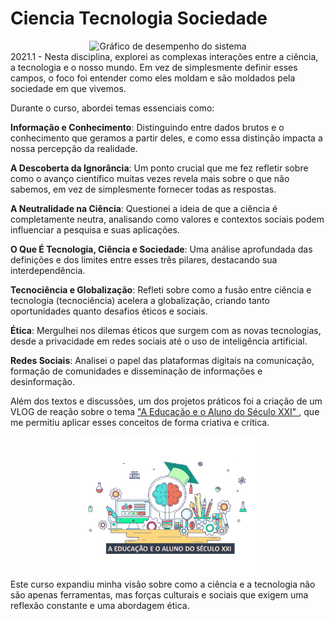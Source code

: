 # Ciencia Tecnologia Sociedade
<div align="center">
<img src="img/CTS.png" alt="Gráfico de desempenho do sistema" width="200"/>
</div>
2021.1 - Nesta disciplina, explorei as complexas interações entre a ciência, a tecnologia e o nosso mundo. Em vez de simplesmente definir esses campos, o foco foi entender como eles moldam e são moldados pela sociedade em que vivemos.

Durante o curso, abordei temas essenciais como:

**Informação e Conhecimento**: Distinguindo entre dados brutos e o conhecimento que geramos a partir deles, e como essa distinção impacta a nossa percepção da realidade.

**A Descoberta da Ignorância**: Um ponto crucial que me fez refletir sobre como o avanço científico muitas vezes revela mais sobre o que não sabemos, em vez de simplesmente fornecer todas as respostas.

**A Neutralidade na Ciência**: Questionei a ideia de que a ciência é completamente neutra, analisando como valores e contextos sociais podem influenciar a pesquisa e suas aplicações.

**O Que É Tecnologia, Ciência e Sociedade**: Uma análise aprofundada das definições e dos limites entre esses três pilares, destacando sua interdependência.

**Tecnociência e Globalização**: Refleti sobre como a fusão entre ciência e tecnologia (tecnociência) acelera a globalização, criando tanto oportunidades quanto desafios éticos e sociais.

**Ética**: Mergulhei nos dilemas éticos que surgem com as novas tecnologias, desde a privacidade em redes sociais até o uso de inteligência artificial.

**Redes Sociais**: Analisei o papel das plataformas digitais na comunicação, formação de comunidades e disseminação de informações e desinformação.

Além dos textos e discussões, um dos projetos práticos foi a criação de um VLOG de reação sobre o tema <u> "A Educação e o Aluno do Século XXI" </u>, que me permitiu aplicar esses conceitos de forma criativa e crítica.
<div align="center">
<img src="img/A educação e o aluno do século XXI.jpg" alt="Gráfico de desempenho do sistema" width="300"/>
</div>
Este curso expandiu minha visão sobre como a ciência e a tecnologia não são apenas ferramentas, mas forças culturais e sociais que exigem uma reflexão constante e uma abordagem ética.
